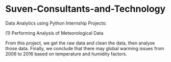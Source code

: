 # Suven-Consultants-and-Technology
Data Analytics using Python Internship Projects:

(1) Performing Analysis of Meteorological Data

From this project, we get the raw data and clean the data, then analyse those data. Finally, we conclude that there may global warming issues from 2006 to 2016 based on temperature and humidity factors.
